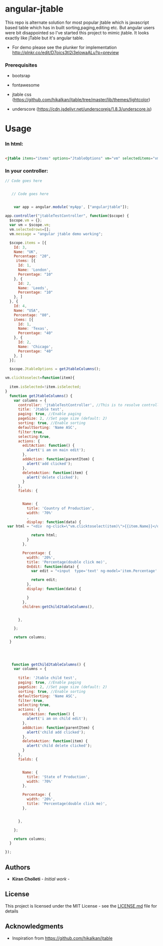 # angular-jtable
This repo is alternate solution for most popular jtable which is javascript based table which has in built sorting,paging,editing etc. But angular users were bit disappointed so I've started this project to mimic jtable. It looks exactly like jTable but it's angular table. 

- For demo please see the plunker for implementation http://plnkr.co/edit/D7oics3tl2i3elowaALu?p=preview

### Prerequisites
- bootsrap

- fontawesome

- jtable css (https://github.com/hikalkan/jtable/tree/master/lib/themes/lightcolor)

- underscore (https://cdn.jsdelivr.net/underscorejs/1.8.3/underscore.js)

# Usage

### In html:
``` html

<jtable items="items" options="JtableOptions" vm="vm" selecteditems="vm.selectedrows"></jtable>
```

### In your controller:
```js
// Code goes here


   // Code goes here


    var app = angular.module('myApp', ["angularjtable"]);
    
app.controller("jtableTestController", function($scope) {
  $scope.vm = {};
  var vm = $scope.vm;
  vm.selectedrows=[];
  vm.message = "angular jtable demo working";

  $scope.items = [{
    Id: 3,
    Name: "UK",
    Percentage: "20",
     items: [{
      Id: 1,
      Name: 'London',
      Percentage: "10"
    }, {
      Id: 2,
      Name: 'Leeds',
      Percentage: "10"
    }, ]
  }, {
    Id: 4,
    Name: "USA",
    Percentage: "80",
    items: [{
      Id: 1,
      Name: 'Texas',
      Percentage: "40"
    }, {
      Id: 2,
      Name: 'Chicago',
      Percentage: "40"
    }, ]
  }];

  $scope.JtableOptions = getJtableColumns();

vm.clicktoselect=function(item){
  
  item.isSelected=!item.isSelected;
}
  function getJtableColumns() {
    var columns = {
      controller: 'jtableTestController', //This is to resolve controller methods that you used in Display,OnEdit functions
      title: 'Jtable test',
      paging: true, //Enable paging
      pageSize: 2, //Set page size (default: 2)
      sorting: true, //Enable sorting
      defaultSorting: 'Name ASC',
      filter:true,
      selecting:true,
      actions: {
        editAction: function() {
          alert('i am on main edit');
        },
        addAction: function(parentItem) {
          alert('add clicked');
        },
        deleteAction: function(item) {
          alert('delete clicked');
        }
      },
      fields: {


        Name: {
          title: 'Country of Production',
          width: '70%'
          ,
          display: function(data) {
 var html = "<div  ng-click=\"vm.clicktoselect(item)\">{{item.Name}}</div>";

            return html;
          }
        },

        Percentage: {
          width: '20%',
          title: 'Percentage(double click me)',
          OnEdit: function(data) {
            var edit = "<input  type='text' ng-model='item.Percentage' />";

            return edit;
          },
          display: function(data) {

          }
        },
        children:getChildJtableColumns(),


      },

    };

    return columns;
  }
  
  
  
  
   function getChildJtableColumns() {
    var columns = {
     
      title: 'Jtable child test',
      paging: true, //Enable paging
      pageSize: 2, //Set page size (default: 2)
      sorting: true, //Enable sorting
      defaultSorting: 'Name ASC',
      filter:true,
      selecting:true,
      actions: {
        editAction: function() {
          alert('i am on child edit');
        },
        addAction: function(parentItem) {
          alert('child add clicked');
        },
        deleteAction: function(item) {
          alert('child delete clicked');
        }
      },
      fields: {


        Name: {
          title: 'State of Production',
          width: '70%'
        },

        Percentage: {
          width: '20%',
          title: 'Percentage(double click me)',
        },


      },

    };

    return columns;
  }

});
```


## Authors

* **Kiran Cholleti** - *Initial work* - 



## License

This project is licensed under the MIT License - see the [LICENSE.md](LICENSE.md) file for details

## Acknowledgments
* Inspiration from https://github.com/hikalkan/jtable

